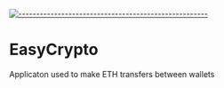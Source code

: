 [![-----------------------------------------------------](https://raw.githubusercontent.com/andreasbm/readme/master/assets/lines/colored.png)]()
# EasyCrypto

Applicaton used to make ETH transfers between wallets
